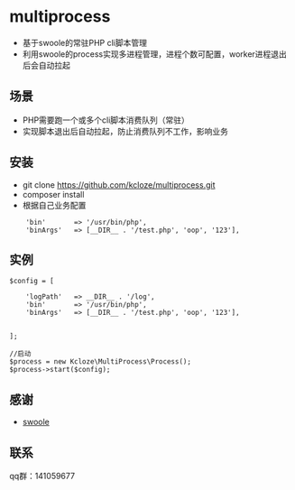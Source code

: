 # multiprocess
* 基于swoole的常驻PHP cli脚本管理
* 利用swoole的process实现多进程管理，进程个数可配置，worker进程退出后会自动拉起

## 场景
* PHP需要跑一个或多个cli脚本消费队列（常驻）
* 实现脚本退出后自动拉起，防止消费队列不工作，影响业务

## 安装
* git clone https://github.com/kcloze/multiprocess.git
* composer install
* 根据自己业务配置
```
    'bin'       => '/usr/bin/php',
    'binArgs'   => [__DIR__ . '/test.php', 'oop', '123'],
```

## 实例

```
$config = [

    'logPath'   => __DIR__ . '/log',
    'bin'       => '/usr/bin/php',
    'binArgs'   => [__DIR__ . '/test.php', 'oop', '123'],


];

//启动
$process = new Kcloze\MultiProcess\Process();
$process->start($config);

```

## 感谢

* [swoole](http://www.swoole.com/)

## 联系

qq群：141059677

